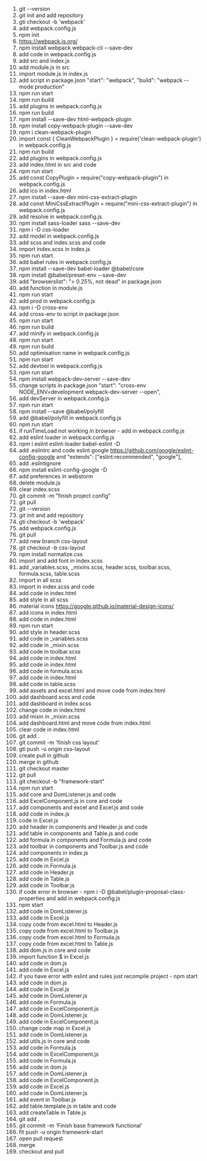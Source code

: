 1. git --version
2. git init and add repository
3. gti checkout -b 'webpack'
4. add webpack.config.js
5. npm init
6. https://webpack.js.org/
7. npm install webpack webpack-cli --save-dev
8. add code in webpack.config.js
9. add src and index.js
10. add module.js in src
11. import module.js in index.js
12. add script in package.json "start": "webpack",
    "build": "webpack --mode production"
13. npm run start
14. npm run build
15. add plugins in webpack.config.js
16. npm run build
17. npm install --save-dev html-webpack-plugin
18. npm install copy-webpack-plugin --save-dev
19. npm i clean-webpack-plugin
20. import const { CleanWebpackPlugin } = require('clean-webpack-plugin') in webpack.config.js 
21. npm run build
22. add plugins in webpack.config.js 
23. add index.html in src and code
24. npm run start
25. add const CopyPlugin = require("copy-webpack-plugin") in webpack.config.js
26. add ico in index.html
27. npm install --save-dev mini-css-extract-plugin
28. add const MiniCssExtractPlugin = require("mini-css-extract-plugin") in webpack.config.js
29. add resolve in webpack.config.js
30. npm install sass-loader sass --save-dev
31. npm i -D css-loader
32. add model in webpack.config.js
33. add scss and index.scss and code
34. import index.scss in index.js
35. npm run start
36. add babel rules in webpack.config.js
37. npm install --save-dev babel-loader @babel/core
38. npm install @babel/preset-env --save-dev
39. add "browserslist": "> 0.25%, not dead" in package.json
40. add function in module.js
41. npm run start
42. add prod in webpack.config.js
43. npm i -D cross-env
44. add cross-env to script in package.json
45. npm run start
46. npm run build
47. add minify in webpack.config.js
48. npm run start
49. npm run build
50. add optimisation name in webpack.config.js
51. npm run start
52. add devtool in webpack.config.js
53. npm run start
54. npm install webpack-dev-server --save-dev
55. change scripts in package.json "start": "cross-env NODE_ENV=development webpack-dev-server --open",
56. add devServer in webpack.config.js
57. npm run start
58. npm install --save @babel/polyfill
59. add @babel/polyfill in webpack.config.js
60. npm run start
61. if runTimeLoad not working in browser - add in webpack.config.js
62. add eslint loader in webpack.config.js
63. npm i eslint eslint-loader babel-eslint -D
64. add .eslintrc and code eslint google https://github.com/google/eslint-config-google and "extends": ["eslint:recommended", "google"],
65. add .eslintignore
66. npm install eslint-config-google -D
67. add preferences in webstorm
68. delete module.js
69. clear index.scss
70. git commit -m "finish project config"
71. git pull
72. git --version
73. git init and add repository
74. gti checkout -b 'webpack'
75. add webpack.config.js
76. git pull
77. add new branch css-layout
78. git checkout -b css-layout
79. npm install normalize.css
80. import and add font in index.scss
81. add _variables.scss, _mixins.scss, header.scss, toolbar.scss, formula.scss, table.scss
82. import in  all scss
83. import in index.scss and code
84. add code in index.html
85. add style in all scss
86. material icons https://google.github.io/material-design-icons/
87. add icons in index.html
88. add code in index.html
89. npm run start
90. add style in header.scss
91. add code in _variables.scss
92. add code in _mixin.scss
93. add code in toolbar.scss
94. add code in index.html
95. add code in index.html
96. add code in formula.scss
97. add code in index.html
98. add code in table.scss
99. add assets and excel.html and move code from index.html
100. add dashboard.scss and code
101. add dashboard in index.scss
102. change code in index.html
103. add mixin in _mixin.scss
104. add dashboard.html and move code from index.html
105. clear code in index.html
106. git add .
107. git commit -m 'finish css layout'
108. gti push -u origin css-layout
109. create pull in github
110. merge in github
111. git checkout master 
112. git pull
113. git checkout -b "framework-start"
114. npm run start
115. add core and DomListener.js and code
116. add ExcelComponent.js in core and code
117. add components and excel and Excel.js and code
118. add code in index.js
119. code in Excel.js
120. add header in components and Header.js and code
121. add table in components and Table.js and code
122. add formula in components and Formula.js and code
123. add toolbar in components and Toolbar.js and code
124. add components in index.js
125. add code in Excel.js
126. add code in Formula.js
127. add code in Header.js
128. add code in Table.js
129. add code in Toolbar.js
130. if code error in browser -  npm i -D @babel/plugin-proposal-class-properties and add in webpack.config.js
131. npm start
132. add code in DomListener.js
133. add code in Excel.js
134. copy code from excel.html to Header.js
135. copy code from excel.html to Toolbar.js
136. copy code from excel.html to Formula.js
137. copy code from excel.html to Table.js
138. add dom.js in core and code
139. import function $ in Excel.js
140. add code in dom.js
141. add code in Excel.js
142. if you have error with eslint and rules just recompile project - npm start
143. add code in dom.js
144. add code in Excel.js
145. add code in DomListener.js
146. add code in Formula.js
147. add code in ExcelComponent.js
148. add code in DomListener.js
149. add code in ExcelComponent.js
150. change code map in Excel.js
151. add code in DomListener.js
152. add utils.js in core and code
153. add code in Formula.js
154. add code in ExcelComponent.js
155. add code in Formula.js
156. add code in dom.js
157. add code in DomListener.js
158. add code in ExcelComponent.js
159. add code in Excel.js
160. add code in DomListener.js
161. add event in Toolbar.js
162. add table.template.js in table and code
163. add createTable in Table.js
164. git add .
165. git commit -m 'Finish base framework functional'
166. fit push -u origin framework-start
167. open pull request
168. merge
169. checkout and pull